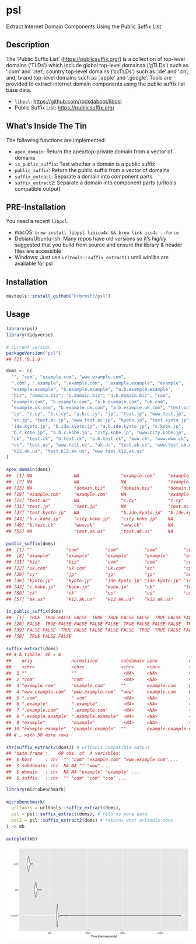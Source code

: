 
# psl

Extract Internet Domain Components Using the Public Suffix List

## Description

The ‘Public Suffix List’ (<https://publicsuffix.org/>) is a collection
of top-level domains (‘TLDs’) which include global top-level domainsa
(‘gTLDs’) such as ‘.com’ and ‘.net’; country top-level domains
(‘ccTLDs’) such as ‘.de’ and ‘.cn’; and, brand top-level domains such as
‘.apple’ and ‘.google’. Tools are provided to extract internet domain
components using the public suffix list base data.

-   `libpsl`: <https://github.com/rockdaboot/libpsl>
-   Public Suffix List: <https://publicsuffix.org/>

## What’s Inside The Tin

The following functions are implemented:

-   `apex_domain`: Return the apex/top-private domain from a vector of
    domains
-   `is_public_suffix`: Test whether a domain is a public suffix
-   `public_suffix`: Return the public suffix from a vector of domains
-   `suffix_extract`: Separate a domain into component parts
-   `suffix_extract2`: Separate a domain into component parts (urltools
    compatible output)

## PRE-Installation

You need a recent `libpsl`.

-   macOS: `brew install libpsl libicu4c && brew link icu4c --force`
-   Debian/Ubuntu-ish: Many repos have old versions so it’s *highly*
    suggested that you build from source and ensure the library & header
    files are accessible
-   Windows: Just use `urltools::suffix_extract()` until winlibs are
    available for psl

## Installation

``` r
devtools::install_github("hrbrmstr/psl")
```

## Usage

``` r
library(psl)
library(tidyverse)

# current verison
packageVersion("psl")
## [1] '0.1.0'
```

``` r
doms <- c(
  "", "com", "example.com", "www.example.com",
  ".com", ".example", ".example.com", ".example.example", "example",
  "example.example", "b.example.example", "a.b.example.example",
  "biz", "domain.biz", "b.domain.biz", "a.b.domain.biz", "com",
  "example.com", "b.example.com", "a.b.example.com", "uk.com",
  "example.uk.com", "b.example.uk.com", "a.b.example.uk.com", "test.ac",
  "cy", "c.cy", "b.c.cy", "a.b.c.cy", "jp", "test.jp", "www.test.jp",
  "ac.jp", "test.ac.jp", "www.test.ac.jp", "kyoto.jp", "test.kyoto.jp",
  "ide.kyoto.jp", "b.ide.kyoto.jp", "a.b.ide.kyoto.jp", "c.kobe.jp",
  "b.c.kobe.jp", "a.b.c.kobe.jp", "city.kobe.jp", "www.city.kobe.jp",
  "ck", "test.ck", "b.test.ck", "a.b.test.ck", "www.ck", "www.www.ck",
  "us", "test.us", "www.test.us", "ak.us", "test.ak.us", "www.test.ak.us",
  "k12.ak.us", "test.k12.ak.us", "www.test.k12.ak.us"
)

apex_domain(doms)
##  [1] NA                NA                "example.com"     "example.com"     NA                NA               
##  [7] NA                NA                NA                "example.example" "example.example" "example.example"
## [13] NA                "domain.biz"      "domain.biz"      "domain.biz"      NA                "example.com"    
## [19] "example.com"     "example.com"     NA                "example.uk.com"  "example.uk.com"  "example.uk.com" 
## [25] "test.ac"         NA                "c.cy"            "c.cy"            "c.cy"            NA               
## [31] "test.jp"         "test.jp"         NA                "test.ac.jp"      "test.ac.jp"      NA               
## [37] "test.kyoto.jp"   NA                "b.ide.kyoto.jp"  "b.ide.kyoto.jp"  NA                "b.c.kobe.jp"    
## [43] "b.c.kobe.jp"     "city.kobe.jp"    "city.kobe.jp"    NA                NA                "b.test.ck"      
## [49] "b.test.ck"       "www.ck"          "www.ck"          NA                "test.us"         "test.us"        
## [55] NA                "test.ak.us"      "test.ak.us"      NA                "test.k12.ak.us"  "test.k12.ak.us"

public_suffix(doms)
##  [1] ""             "com"          "com"          "com"          "com"          "example"      "com"         
##  [8] "example"      "example"      "example"      "example"      "example"      "biz"          "biz"         
## [15] "biz"          "biz"          "com"          "com"          "com"          "com"          "uk.com"      
## [22] "uk.com"       "uk.com"       "uk.com"       "ac"           "cy"           "cy"           "cy"          
## [29] "cy"           "jp"           "jp"           "jp"           "ac.jp"        "ac.jp"        "ac.jp"       
## [36] "kyoto.jp"     "kyoto.jp"     "ide.kyoto.jp" "ide.kyoto.jp" "ide.kyoto.jp" "c.kobe.jp"    "c.kobe.jp"   
## [43] "c.kobe.jp"    "kobe.jp"      "kobe.jp"      "ck"           "test.ck"      "test.ck"      "test.ck"     
## [50] "ck"           "ck"           "us"           "us"           "us"           "ak.us"        "ak.us"       
## [57] "ak.us"        "k12.ak.us"    "k12.ak.us"    "k12.ak.us"

is_public_suffix(doms)
##  [1]  TRUE  TRUE FALSE FALSE  TRUE  TRUE FALSE FALSE  TRUE FALSE FALSE FALSE  TRUE FALSE FALSE FALSE  TRUE FALSE FALSE
## [20] FALSE  TRUE FALSE FALSE FALSE FALSE  TRUE FALSE FALSE FALSE  TRUE FALSE FALSE  TRUE FALSE FALSE  TRUE FALSE  TRUE
## [39] FALSE FALSE  TRUE FALSE FALSE FALSE FALSE  TRUE  TRUE FALSE FALSE FALSE FALSE  TRUE FALSE FALSE  TRUE FALSE FALSE
## [58]  TRUE FALSE FALSE

suffix_extract(doms)
## # A tibble: 60 × 6
##    orig               normalized         subdomain apex            domain  suffix   
##    <chr>              <chr>              <chr>     <chr>           <chr>   <chr>    
##  1 ""                 ""                  <NA>     <NA>            <NA>    ""       
##  2 "com"              "com"               <NA>     <NA>            <NA>    "com"    
##  3 "example.com"      "example.com"      ""        example.com     example "com"    
##  4 "www.example.com"  "www.example.com"  "www"     example.com     example "com"    
##  5 ".com"             ".com"              <NA>     <NA>            <NA>    "com"    
##  6 ".example"         ".example"          <NA>     <NA>            <NA>    "example"
##  7 ".example.com"     ".example.com"      <NA>     <NA>            <NA>    "com"    
##  8 ".example.example" ".example.example"  <NA>     <NA>            <NA>    "example"
##  9 "example"          "example"           <NA>     <NA>            <NA>    "example"
## 10 "example.example"  "example.example"  ""        example.example example "example"
## # … with 50 more rows

str(suffix_extract2(doms)) # urltools compatible output
## 'data.frame':    60 obs. of  4 variables:
##  $ host     : chr  "" "com" "example.com" "www.example.com" ...
##  $ subdomain: chr  NA NA "" "www" ...
##  $ domain   : chr  NA NA "example" "example" ...
##  $ suffix   : chr  "" "com" "com" "com" ...
```

``` r
library(microbenchmark)

microbenchmark(
  urltools = urltools::suffix_extract(doms),
  psl = psl::suffix_extract(doms), # returns more data
  psl2 = psl::suffix_extract2(doms) # returns what urltools does
) -> mb

autoplot(mb)
```

<img src="README_files/figure-gfm/bench-1.png" width="960" />
